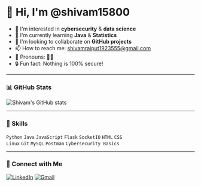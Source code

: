 # 👋 Hi, I'm @shivam15800

- 👀 I'm interested in **cybersecurity** & **data science**
- 🌱 I'm currently learning **Java** & **Statistics**
- 🤝 I'm looking to collaborate on **GitHub projects**
- 📫 How to reach me: [shivamraiput1923555@gmail.com](mailto:shivamraiput1923555@gmail.com)
- 🧠 Pronouns: 👨‍💻
- 🔒 Fun fact: Nothing is 100% secure!

---

### 📊 GitHub Stats

![Shivam's GitHub stats](https://github-readme-stats.vercel.app/api?username=shivam15800&show_icons=true&theme=tokyonight)

---

### 🧠 Skills

`Python` `Java` `JavaScript` `Flask` `SocketIO` `HTML` `CSS`  
`Linux` `Git` `MySQL` `Postman` `Cybersecurity Basics`

---

### 🔗 Connect with Me

[![LinkedIn](https://img.shields.io/badge/LinkedIn-blue?logo=linkedin&style=flat)](https://www.linkedin.com/in/shivam-kumar-rajput-393147327/)
[![Gmail](https://img.shields.io/badge/Gmail-red?logo=gmail&logoColor=white)](mailto:shivamraiput1923555@gm)
